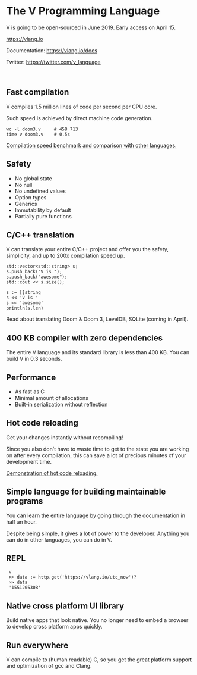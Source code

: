 # The V Programming Language

V is going to be open-sourced in June 2019. Early access on April 15.

https://vlang.io

Documentation: https://vlang.io/docs

Twitter: https://twitter.com/v_language


&nbsp;

## Fast compilation
V compiles 1.5 million lines of code per second per CPU core.

Such speed is achieved by direct machine code generation.

```
wc -l doom3.v     # 458 713
time v doom3.v    # 0.5s
```
[Compilation speed benchmark and comparison with other languages.](https://vlang.io/compilation_speed)

## Safety
- No global state
- No null
- No undefined values
- Option types
- Generics
- Immutability by default
- Partially pure functions

## C/C++ translation
V can translate your entire C/C++ project and offer you the safety, simplicity, and up to 200x compilation speed up. 
```
std::vector<std::string> s;
s.push_back("V is ");
s.push_back("awesome");
std::cout << s.size();
```
```
s := []string 
s << 'V is '
s << 'awesome'
println(s.len)
```
Read about translating Doom & Doom 3, LevelDB, SQLite (coming in April).	

## 400 KB compiler with zero dependencies
The entire V language and its standard library is less than 400 KB. You can build V in 0.3 seconds.


## Performance
- As fast as C
- Minimal amount of allocations 
- Built-in serialization without reflection 

## Hot code reloading
Get your changes instantly without recompiling!

Since you also don't have to waste time to get to the state you are working on after every compilation, this can save a lot of precious minutes of your development time.

[Demonstration of hot code reloading.](https://volt-app.com/img/lang.webm)

## Simple language for building maintainable programs
You can learn the entire language by going through the documentation in half an hour.

Despite being simple, it gives a lot of power to the developer. Anything you can do in other languages, you can do in V.

## REPL
```
 v
 >> data := http.get('https://vlang.io/utc_now')? 
 >> data 
 '1551205308' 
```

## Native cross platform UI library
Build native apps that look native. You no longer need to embed a browser to develop cross platform apps quickly.	

## Run everywhere
V can compile to (human readable) C, so you get the great platform support and optimization of gcc and Clang.

